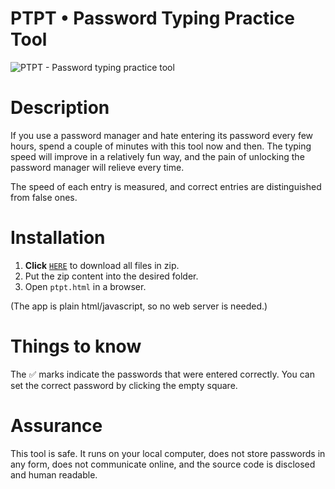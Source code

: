 # PTPT • Password Typing Practice Tool

![PTPT - Password typing practice tool](https://i.ibb.co/YQG0d4F/PTPT-Password-Typing-Practice-Tool.png)

# Description

If you use a password manager and hate entering its password every few hours, spend a couple of minutes with this tool now and then. The typing speed will improve in a relatively fun way, and the pain of unlocking the password manager will relieve every time.

The speed of each entry is measured, and correct entries are distinguished from false ones.

# Installation

1. **Click** [`HERE`](https://github.com/benelaci/PTPT/archive/refs/heads/main.zip) to download all files in zip.
2. Put the zip content into the desired folder.
3. Open `ptpt.html` in a browser.

(The app is plain html/javascript, so no web server is needed.)

# Things to know

The ✅ marks indicate the passwords that were entered correctly. You can set the correct password by clicking the empty square.

# Assurance

This tool is safe. It runs on your local computer, does not store passwords in any form, does not communicate online, and the source code is disclosed and human readable.